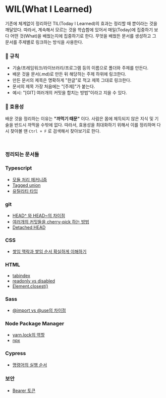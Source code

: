# WIL(What I Learned)

기존에 체계없이 정리하던 TIL(Today I Learned)의 효과는 정리할 때 뿐이라는 것을 깨달았다. 따라서, 계속해서 모르는 것을 학습함에 있어서 매일(Today)에 집중하기 보다 어떤 것(What)을 배웠는지에 집중하기로 한다. 무엇을 배웠든 문서를 생성하고 그 문서를 주제별로 링크하는 방식을 사용한다.

### :book: 규칙

* 기술/프레임워크/라이브러리/프로그램 등의 이름으로 폴더와 주제를 만든다.
* 배운 것을 문서(.md)로 만든 뒤 해당하는 주제 하위에 링크한다.
* 만든 문서의 제목은 명확하게 "한글"로 적고 제목 그대로 링크한다.
* 문서의 제목 가장 처음에는 "[주제]"가 붙는다.
* 예시: "[GIT] 여러개의 커밋을 합치는 방법"이라고 지을 수 있다.

### :thinking: 효용성

배운 것을 정리하는 이유는 **"까먹기 때문"** 이다. 사람은 몸에 체득되지 않은 지식 및 기술을 반드시 까먹을 수밖에 없다. 따라서, 효용성을 최대화하기 위해서 이를 정리하며 다시 찾아볼 땐 `Ctrl + F` 로 검색해서 찾아보기로 한다.

<br>

### 정리되는 문서들

### Typescript

* [모듈 처리 메커니즘](./typescript/module-resolution.md)
* [Tagged union](./typescript/tagged-union.md)
* [유틸리티 타입](./typescript/utility.md)

### git

* [HEAD^ 와 HEAD~의 차이점](./git/head-caret-tilde.md)
* [여러개의 커밋들을 cherry-pick 하는 방법](./git/cherry-pick-range.md)
* [Detached HEAD](./git/detached-head.md)

### CSS

* [쌓임 맥락과 쌓임 순서 확실하게 이해하기](./css/stacking-context-property.md)

### HTML

* [tabindex](./html/tabindex.md)
* [readonly vs disabled](./html/readonly-disabled.md)
* [Element.closest()](./html/closest.md)

### Sass

* [@import vs @use의 차이점](./sass/import-use.md)

### Node Package Manager

* [yarn.lock의 역할](./package-manager/yarn-lock.md)
* [npx](./package-manager/npx.md)

### Cypress

* [명령어의 실행 순서](./cypress/execution-order.md)

### 보안

* [Bearer 토큰](./보안/bearer-token.md)

